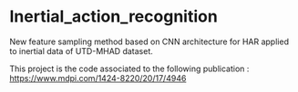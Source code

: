 # Inertial_action_recognition
New feature sampling method based on CNN architecture for HAR applied to inertial data of UTD-MHAD dataset.

This project is the code associated to the following publication : https://www.mdpi.com/1424-8220/20/17/4946
